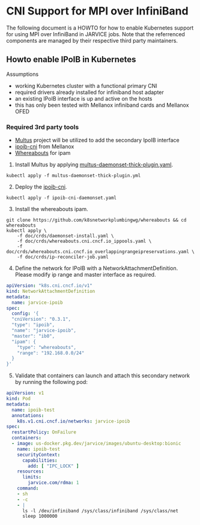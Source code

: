 # CNI Support for MPI over InfiniBand

The following document is a HOWTO for how to enable Kubernetes support for using MPI over InfiniBand in JARVICE jobs.  Note that the referrenced components are managed by their respective third party maintainers.

## Howto enable IPoIB in Kubernetes

Assumptions
- working Kubernetes cluster with a functional primary CNI
- required drivers already installed for infiniband host adapter
- an existing IPoIB interface is up and active on the hosts
- this has only been tested with Mellanox infiniband cards and Mellanox OFED

### Required 3rd party tools
- [Multus](https://github.com/k8snetworkplumbingwg/multus-cni) project will be utilized to add the secondary IpoIB interface
- [ipoib-cni](https://github.com/Mellanox/ipoib-cni) from Mellanox
- [Whereabouts](https://github.com/dougbtv/whereabouts) for ipam

1. Install Multus by applying [multus-daemonset-thick-plugin.yaml](https://github.com/k8snetworkplumbingwg/multus-cni/blob/master/deployments/multus-daemonset-thick-plugin.yml). 
```
kubectl apply -f multus-daemonset-thick-plugin.yml
```
2. Deploy the [ipoib-cni](https://github.com/Mellanox/ipoib-cni/blob/master/images/ipoib-cni-daemonset.yaml).
```
kubectl apply -f ipoib-cni-daemonset.yaml
```
3. Install the whereabouts ipam.
```
git clone https://github.com/k8snetworkplumbingwg/whereabouts && cd whereabouts
kubectl apply \
    -f doc/crds/daemonset-install.yaml \
    -f doc/crds/whereabouts.cni.cncf.io_ippools.yaml \
    -f doc/crds/whereabouts.cni.cncf.io_overlappingrangeipreservations.yaml \
    -f doc/crds/ip-reconciler-job.yaml
```
4. Define the network for IPoIB with a NetworkAttachmentDefinition. Please modify ip range and master interface as required.

```yaml
apiVersion: "k8s.cni.cncf.io/v1"
kind: NetworkAttachmentDefinition
metadata:
  name: jarvice-ipoib
spec:
  config: '{
  "cniVersion": "0.3.1",
  "type": "ipoib",
  "name": "jarvice-ipoib",
  "master": "ib0",
  "ipam": {
    "type": "whereabouts",
    "range": "192.168.0.0/24"
  }
}'
```

5. Validate that containers can launch and attach this secondary network by running the following pod:

```yaml
apiVersion: v1
kind: Pod
metadata:
  name: ipoib-test
  annotations:
    k8s.v1.cni.cncf.io/networks: jarvice-ipoib
spec:
  restartPolicy: OnFailure
  containers:
  - image: us-docker.pkg.dev/jarvice/images/ubuntu-desktop:bionic
    name: ipoib-test
    securityContext:
      capabilities:
        add: [ "IPC_LOCK" ]
    resources:
      limits:
        jarvice.com/rdma: 1
    command:
    - sh
    - -c
    - |
      ls -l /dev/infiniband /sys/class/infiniband /sys/class/net
      sleep 1000000
```
